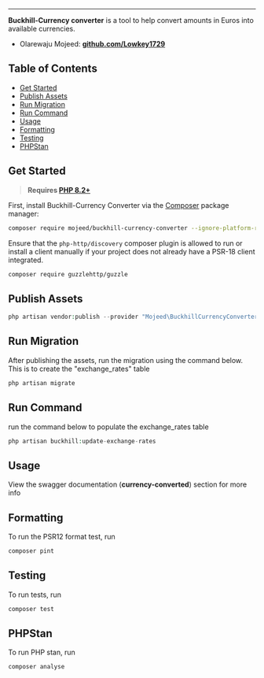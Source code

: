 ------
**Buckhill-Currency converter** is a tool to help convert amounts in Euros into available currencies.

- Olarewaju Mojeed: **[github.com/Lowkey1729](https://github.com/Lowkey1729)**

## Table of Contents

- [Get Started](#get-started)
- [Publish Assets](#publish-assets)
- [Run Migration](#run-migration)
- [Run Command](#run-command)
- [Usage](#usage)
- [Formatting](#formatting)
- [Testing](#testing)
- [PHPStan](#phpstan)

## Get Started

> **Requires [PHP 8.2+](https://php.net/releases/)**

First, install Buckhill-Currency Converter via the [Composer](https://getcomposer.org/) package manager:

```bash
composer require mojeed/buckhill-currency-converter --ignore-platform-reqs
```

Ensure that the `php-http/discovery` composer plugin is allowed to run or install a client manually if your project does
not already have a PSR-18 client integrated.

```bash
composer require guzzlehttp/guzzle
```

## Publish Assets

```php
php artisan vendor:publish --provider "Mojeed\BuckhillCurrencyConverter\Providers\BuckhillCurrencyConverterServiceProvider"
```

## Run Migration

After publishing the assets, run the migration using the command below.
This is to create the "exchange_rates" table

```php
php artisan migrate
```

## Run Command

run the command below to populate the exchange_rates table

```php
php artisan buckhill:update-exchange-rates
```

## Usage

View the swagger documentation (**currency-converted**) section for more info

## Formatting

To run the PSR12 format test, run

```bash
composer pint
```

## Testing

To run tests, run

```bash
composer test
```

## PHPStan

To run PHP stan, run

```bash
composer analyse
```


